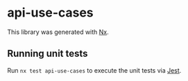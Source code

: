 # api-use-cases

This library was generated with [Nx](https://nx.dev).

## Running unit tests

Run `nx test api-use-cases` to execute the unit tests via [Jest](https://jestjs.io).
